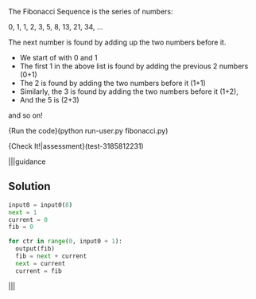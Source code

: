 The Fibonacci Sequence is the series of numbers:

0, 1, 1, 2, 3, 5, 8, 13, 21, 34, ...

The next number is found by adding up the two numbers before it.

- We start of with 0 and 1
- The first 1 in the above list is found by adding the previous 2 numbers (0+1)
- The 2 is found by adding the two numbers before it (1+1)
- Similarly, the 3 is found by adding the two numbers before it (1+2),
- And the 5 is (2+3)

and so on!

{Run the code}(python run-user.py fibonacci.py)

{Check It!|assessment}(test-3185812231)

|||guidance
## Solution
```python
input0 = input0(8)
next = 1
current = 0
fib = 0

for ctr in range(0, input0 + 1):
  output(fib)
  fib = next + current
  next = current
  current = fib
```
|||